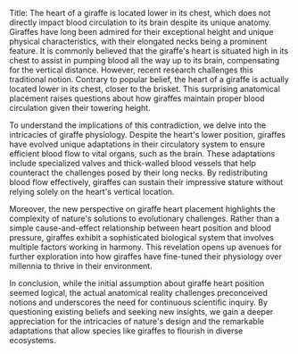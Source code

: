 Title: The heart of a giraffe is located lower in its chest, which does not directly impact blood circulation to its brain despite its unique anatomy.
Giraffes have long been admired for their exceptional height and unique physical characteristics, with their elongated necks being a prominent feature. It is commonly believed that the giraffe's heart is situated high in its chest to assist in pumping blood all the way up to its brain, compensating for the vertical distance. However, recent research challenges this traditional notion. Contrary to popular belief, the heart of a giraffe is actually located lower in its chest, closer to the brisket. This surprising anatomical placement raises questions about how giraffes maintain proper blood circulation given their towering height.

To understand the implications of this contradiction, we delve into the intricacies of giraffe physiology. Despite the heart's lower position, giraffes have evolved unique adaptations in their circulatory system to ensure efficient blood flow to vital organs, such as the brain. These adaptations include specialized valves and thick-walled blood vessels that help counteract the challenges posed by their long necks. By redistributing blood flow effectively, giraffes can sustain their impressive stature without relying solely on the heart's vertical location.

Moreover, the new perspective on giraffe heart placement highlights the complexity of nature's solutions to evolutionary challenges. Rather than a simple cause-and-effect relationship between heart position and blood pressure, giraffes exhibit a sophisticated biological system that involves multiple factors working in harmony. This revelation opens up avenues for further exploration into how giraffes have fine-tuned their physiology over millennia to thrive in their environment.

In conclusion, while the initial assumption about giraffe heart position seemed logical, the actual anatomical reality challenges preconceived notions and underscores the need for continuous scientific inquiry. By questioning existing beliefs and seeking new insights, we gain a deeper appreciation for the intricacies of nature's design and the remarkable adaptations that allow species like giraffes to flourish in diverse ecosystems.